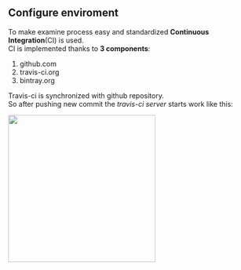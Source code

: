 ## Сonfigure enviroment
To make examine process easy and standardized **Continuous Integration**(CI) is used.
<br/>CI is implemented thanks to **3 components**:
  1. github.com
  2. travis-ci.org
  3. bintray.org
  
Travis-ci is synchronized with github repository.
<br/>So after pushing new commit the *travis-ci server* starts work like this:

<img src="https://user-images.githubusercontent.com/14311484/37904617-6d89fb30-310d-11e8-93bd-6b73f1c7e96d.png" width="300"/>
